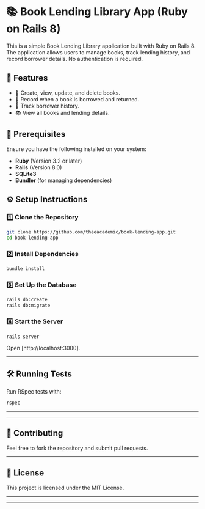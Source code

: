 # 📚 Book Lending Library App (Ruby on Rails 8)

This is a simple Book Lending Library application built with Ruby on Rails 8. The application allows users to manage books, track lending history, and record borrower details. No authentication is required.

## 🚀 Features
- 📖 Create, view, update, and delete books.
- 🔄 Record when a book is borrowed and returned.
- 👤 Track borrower history.
- 📚 View all books and lending details.

## 📌 Prerequisites
Ensure you have the following installed on your system:
- **Ruby** (Version 3.2 or later)
- **Rails** (Version 8.0)
- **SQLite3**
- **Bundler** (for managing dependencies)

## ⚙️ Setup Instructions

### 1️⃣ Clone the Repository
```sh
git clone https://github.com/theeacademic/book-lending-app.git
cd book-lending-app
```

### 2️⃣ Install Dependencies
```sh
bundle install
```

### 3️⃣ Set Up the Database
```sh
rails db:create
rails db:migrate
```

### 4️⃣ Start the Server
```sh
rails server
```
Open [http://localhost:3000].

---

## 🛠 Running Tests
Run RSpec tests with:
```sh
rspec
```

---


---

## 🤝 Contributing
Feel free to fork the repository and submit pull requests.

---

## 📜 License
This project is licensed under the MIT License.

---
---
